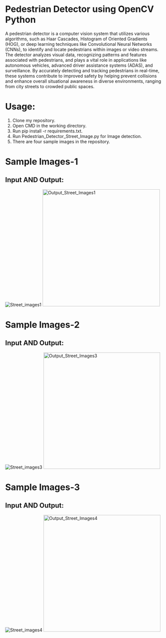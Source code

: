 
# Pedestrian Detector using OpenCV Python

A pedestrian detector is a computer vision system that utilizes various algorithms, such as Haar Cascades, Histogram of Oriented Gradients (HOG), or deep learning techniques like Convolutional Neural Networks (CNNs), to identify and locate pedestrians within images or video streams. The detector analyzes visual data, recognizing patterns and features associated with pedestrians, and plays a vital role in applications like autonomous vehicles, advanced driver assistance systems (ADAS), and surveillance. By accurately detecting and tracking pedestrians in real-time, these systems contribute to improved safety by helping prevent collisions and enhance overall situational awareness in diverse environments, ranging from city streets to crowded public spaces.

# Usage:

1.	Clone my repository.
2.	Open CMD in the working directory.
3.	Run pip install -r requirements.txt.
4.	Run Pedestrian_Detector_Street_Image.py for Image detection.
5.	There are four sample images in the repository.

# Sample Images-1

## Input AND Output:

![Street_images1](https://github.com/rupeshpatro2001/Pedestrian-Detector/assets/114897846/a6e93534-1de7-49ab-a9a8-7d5b0a2cecea)                       <img width="376" alt="Output_Street_Images1" src="https://github.com/rupeshpatro2001/Pedestrian-Detector/assets/114897846/08c30348-8523-4f10-90c4-8331543b3b85">

# Sample Images-2

## Input AND Output:

![Street_images3](https://github.com/rupeshpatro2001/Pedestrian-Detector/assets/114897846/78d44aba-68ee-4d95-b645-6aa94423517c)                        <img width="374" alt="Output_Street_Images3" src="https://github.com/rupeshpatro2001/Pedestrian-Detector/assets/114897846/37c59124-165f-4f21-8825-e878626a99b8">


# Sample Images-3

## Input AND Output:

![Street_images4](https://github.com/rupeshpatro2001/Pedestrian-Detector/assets/114897846/e95d31d6-70ec-4a4a-8251-75bee0595158)                         <img width="375" alt="Output_Street_Images4" src="https://github.com/rupeshpatro2001/Pedestrian-Detector/assets/114897846/f397c517-f489-4688-8170-2766e1f13626">


